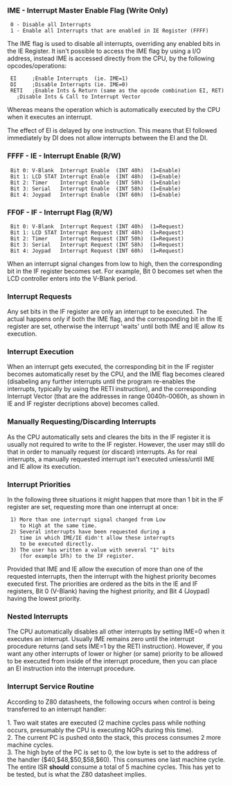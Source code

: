 ### IME - Interrupt Master Enable Flag (Write Only)

` 0 - Disable all Interrupts`\
` 1 - Enable all Interrupts that are enabled in IE Register (FFFF)`

The IME flag is used to disable all interrupts, overriding any enabled
bits in the IE Register. It isn\'t possible to access the IME flag by
using a I/O address, instead IME is accessed directly from the CPU, by
the following opcodes/operations:

` EI     ;Enable Interrupts  (ie. IME=1)`\
` DI     ;Disable Interrupts (ie. IME=0)`\
` RETI   ;Enable Ints & Return (same as the opcode combination EI, RET)`\
` `<INT>`  ;Disable Ints & Call to Interrupt Vector`

Whereas <INT> means the operation which is automatically executed by the
CPU when it executes an interrupt.

The effect of EI is delayed by one instruction. This means that EI
followed immediately by DI does not allow interrupts between the EI and
the DI.

### FFFF - IE - Interrupt Enable (R/W)

` Bit 0: V-Blank  Interrupt Enable  (INT 40h)  (1=Enable)`\
` Bit 1: LCD STAT Interrupt Enable  (INT 48h)  (1=Enable)`\
` Bit 2: Timer    Interrupt Enable  (INT 50h)  (1=Enable)`\
` Bit 3: Serial   Interrupt Enable  (INT 58h)  (1=Enable)`\
` Bit 4: Joypad   Interrupt Enable  (INT 60h)  (1=Enable)`

### FF0F - IF - Interrupt Flag (R/W)

` Bit 0: V-Blank  Interrupt Request (INT 40h)  (1=Request)`\
` Bit 1: LCD STAT Interrupt Request (INT 48h)  (1=Request)`\
` Bit 2: Timer    Interrupt Request (INT 50h)  (1=Request)`\
` Bit 3: Serial   Interrupt Request (INT 58h)  (1=Request)`\
` Bit 4: Joypad   Interrupt Request (INT 60h)  (1=Request)`

When an interrupt signal changes from low to high, then the
corresponding bit in the IF register becomes set. For example, Bit 0
becomes set when the LCD controller enters into the V-Blank period.

### Interrupt Requests

Any set bits in the IF register are only <requesting> an interrupt to be
executed. The actual <execution> happens only if both the IME flag, and
the corresponding bit in the IE register are set, otherwise the
interrupt \'waits\' until both IME and IE allow its execution.

### Interrupt Execution

When an interrupt gets executed, the corresponding bit in the IF
register becomes automatically reset by the CPU, and the IME flag
becomes cleared (disabeling any further interrupts until the program
re-enables the interrupts, typically by using the RETI instruction), and
the corresponding Interrupt Vector (that are the addresses in range
0040h-0060h, as shown in IE and IF register decriptions above) becomes
called.

### Manually Requesting/Discarding Interrupts

As the CPU automatically sets and cleares the bits in the IF register it
is usually not required to write to the IF register. However, the user
may still do that in order to manually request (or discard) interrupts.
As for real interrupts, a manually requested interrupt isn\'t executed
unless/until IME and IE allow its execution.

### Interrupt Priorities

In the following three situations it might happen that more than 1 bit
in the IF register are set, requesting more than one interrupt at once:

` 1) More than one interrupt signal changed from Low`\
`    to High at the same time.`\
` 2) Several interrupts have been requested during a`\
`    time in which IME/IE didn't allow these interrupts`\
`    to be executed directly.`\
` 3) The user has written a value with several "1" bits`\
`    (for example 1Fh) to the IF register.`

Provided that IME and IE allow the execution of more than one of the
requested interrupts, then the interrupt with the highest priority
becomes executed first. The priorities are ordered as the bits in the IE
and IF registers, Bit 0 (V-Blank) having the highest priority, and Bit 4
(Joypad) having the lowest priority.

### Nested Interrupts

The CPU automatically disables all other interrupts by setting IME=0
when it executes an interrupt. Usually IME remains zero until the
interrupt procedure returns (and sets IME=1 by the RETI instruction).
However, if you want any other interrupts of lower or higher (or same)
priority to be allowed to be executed from inside of the interrupt
procedure, then you can place an EI instruction into the interrupt
procedure.

### Interrupt Service Routine

According to Z80 datasheets, the following occurs when control is being
transferred to an interrupt handler:

1\. Two wait states are executed (2 machine cycles pass while nothing
occurs, presumably the CPU is executing NOPs during this time).\
2. The current PC is pushed onto the stack, this process consumes 2 more
machine cycles.\
3. The high byte of the PC is set to 0, the low byte is set to the
address of the handler (\$40,\$48,\$50,\$58,\$60). This consumes one
last machine cycle.\
The entire ISR **should** consume a total of 5 machine cycles. This has
yet to be tested, but is what the Z80 datasheet implies.

